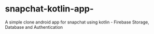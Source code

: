 # snapchat-kotlin-app-
A simple clone android app for snapchat using kotlin - Firebase Storage, Database and Authentication

